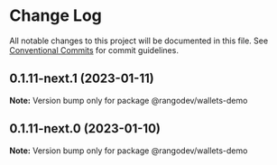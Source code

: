 # Change Log

All notable changes to this project will be documented in this file.
See [Conventional Commits](https://conventionalcommits.org) for commit guidelines.

## 0.1.11-next.1 (2023-01-11)

**Note:** Version bump only for package @rangodev/wallets-demo

## 0.1.11-next.0 (2023-01-10)

**Note:** Version bump only for package @rangodev/wallets-demo
